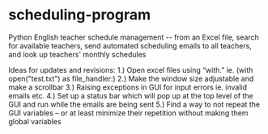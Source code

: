# scheduling-program
 Python English teacher schedule management -- from an Excel file, search for available teachers, send automated scheduling emails to all teachers, and look up teachers' monthly schedules

Ideas for updates and revisions:
1.) Open excel files using “with.” ie. (with open("test.txt") as file_handler:)
2.) Make the window size adjustable and make a scrollbar
3.) Raising exceptions in GUI for input errors ie. invalid emails etc.
4.) Set up a status bar which will pop up at the top level of the GUI and run while the emails are being sent
5.) Find a way to not repeat the GUI variables – or at least minimize their repetition without making them global variables
